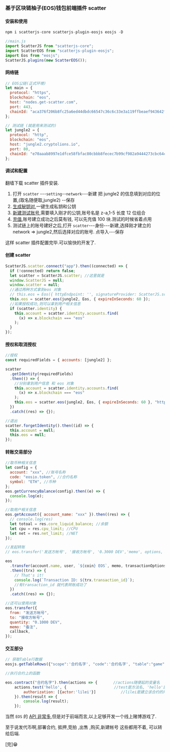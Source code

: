 ### 基于区块链柚子(EOS)钱包前端插件 scatter

#### 安装和使用

```js
npm i scatterjs-core scatterjs-plugin-eosjs eosjs -D

//main.js
import ScatterJS from "scatterjs-core";
import ScatterEOS from "scatterjs-plugin-eosjs";
import Eos from "eosjs";
ScatterJS.plugins(new ScatterEOS());

```

#### 网络链

```js
// EOS公链(正式环境)
let main = {
  protocol: "https",
  blockchain: "eos",
  host: "nodes.get-scatter.com",
  port: 443,
  chainId: "aca376f206b8fc25a6ed44dbdc66547c36c6c33e3a119ffbeaef943642f0e906",
};

// 测试链 (就是用来测试的)
let jungle2 = {
  protocol: "http",
  blockchain: "eos",
  host: "jungle2.cryptolions.io",
  port: 80,
  chainId: "e70aaab8997e1dfce58fbfac80cbbb8fecec7b99cf982a9444273cbc64c41473",
};
```

#### 调试和配置

翻墙下载 scatter 插件安装.

1. 打开 `scatter` ---`setting`--`network`---新建 把 jungle2 的信息填到对应的位置,(取名随便取,jungle2) --保存
2. [生成秘钥对](https://eostea.github.io/eos-generate-key/),一键生成私钥和公钥
3. [新建测试账号](https://monitor.jungletestnet.io/#account),需要填入刚才的公钥,账号名是 z-a,1-5 长度 12 位组合
4. [充值](http://monitor.jungletestnet.io/#faucet),账号建立成功之后莫有钱, 可以先充值 100 块.测试的时候省着点用
5. 测试链上的账号建好之后,打开 `scatter`---身份---新建,选择刚才建立的 network => jungle2,然后选择对应的账号. 点导入---保存

这样 scatter 插件配置完毕.可以愉快的开发了.

#### 创建 scatter

```js
ScatterJS.scatter.connect("app").then((connected) => {
  if (!connected) return false;
  let scatter = ScatterJS.scatter; //这里就是
  window.ScatterJS = null;
  window.scatter = null;
  //通过两种方式拿到eos 对象
  // this.eos = Eos({ httpEndpoint: '', signatureProvider: ScatterJS.scatter.eosHook(jungle2) });
  this.eos = scatter.eos(jungle2, Eos, { expireInSeconds: 60 });
  //如果授权成功,则可以拿到用户相关信息
  if (scatter.identity) {
    this.account = scatter.identity.accounts.find(
      (x) => x.blockchain === "eos"
    );
  }
});
```

#### 授权和取消授权

```js
//授权
const requiredFields = { accounts: [jungle2] };

scatter
  .getIdentity(requiredFields)
  .then(() => {
    //分别拿到用户信息 和 eos 对象
    this.account = scatter.identity.accounts.find(
      (x) => x.blockchain === "eos"
    );
    this.eos = scatter.eos(jungle2, Eos, { expireInSeconds: 60 }, "https");
  })
  .catch((res) => {});

//退出
scatter.forgetIdentity().then((id) => {
  this.account = null;
  this.eos = null;
});
```

#### 转账交易部分

```js
//取币种相关信息
let config = {
  account: "xxx", //账号名称
  code: "eosio.token", //合约名称
  symbol: "ETH", //币种
};
eos.getCurrencyBalance(config).then((e) => {
  console.log(e);
});

//取用户相关信息
eos.getAccount({ account_name: "xxx" }).then((res) => {
  // console.log(res)
  let totoal = res.core_liquid_balance; //余额
  let cpu = res.cpu_limit; //CPU
  let net = res.net_limit; //NET
});

//发起转账
// eos.transfer('发送方帐号', '接收方帐号', '0.3000 DEV','memo', options, callback)

eos
  .transfer(account.name, user, `${coin} EOS`, memo, transactionOptions)
  .then((trx) => {
    // That's it!
    console.log(`Transaction ID: ${trx.transaction_id}`);
    //有transaction_id 就代表转账成功了
  })
  .catch((res) => {});

//还可以使用对象
eos.transfer({
  from: "发送方帐号",
  to: "接收方帐号",
  quantity: "0.1000 DEV",
  memo: "备注",
  callback,
});
```

#### 交互部分

```js
// 获取Table行数据
eosjs.getTableRows({"scope":'合约名字', "code":'合约名字', "table":"game", "json": true},callback)

//执行合约上的函数

eos.contract("合约名字").then(actions => {       //actions随便起的变量名
    actions.test('hello', {                     //test是方法名, 'hello'是该actions合约test方法的参数
    	authorization: [{actor:'lilei'}]           //lilei是建立该合约的用户
    }).then(result => {
        console.log(result);
    });

```

当然 `EOS` 的 [API 非常多](https://developers.eos.io/eosio-nodeos/v1.6.0/reference#get_block),但是对于前端而言,以上足够开发一个线上赌博游戏了.

至于说发代币啊,部署合约, 抵押,竞拍 ,出售 ,购买,新建帐号 这些都用不着, 可以转给后端.

[完]😁
